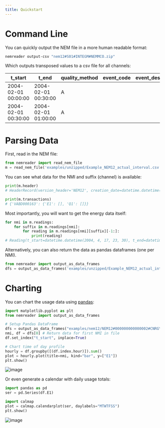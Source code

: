 ```yaml
---
title: Quickstart
---
```


# Command Line

You can quickly output the NEM file in a more human readable format:

``` bash
nemreader output-csv "nem12#S01#INTEGM#NEMMCO.zip"
```

Which outputs transposed values to a csv file for all channels:

| t_start             | t_end               | quality_method | event_code | event_desc | Q1    | E1    |
|---------------------|---------------------|----------------|------------|------------|-------|-------|
| 2004-02-01 00:00:00 | 2004-02-01 00:30:00 | A              |            |            | 2.222 | 1.111 |
| 2004-02-01 00:30:00 | 2004-02-01 01:00:00 | A              |            |            | 2.222 | 1.111 |


# Parsing Data

First, read in the NEM file:

``` python
from nemreader import read_nem_file
m = read_nem_file('examples/unzipped/Example_NEM12_actual_interval.csv')
```

You can see what data for the NMI and suffix (channel) is available:

``` python
print(m.header)
# HeaderRecord(version_header='NEM12', creation_date=datetime.datetime(2004, 4, 20, 13, 0), from_participant='MDA1', to_participant='Ret1')

print(m.transactions)
# {'VABD000163': {'E1': [], 'Q1': []}}
```

Most importantly, you will want to get the energy data itself:

``` python
for nmi in m.readings:
    for suffix in m.readings[nmi]:
        for reading in m.readings[nmi][suffix][-1:]:
            print(reading)
# Reading(t_start=datetime.datetime(2004, 4, 17, 23, 30), t_end=datetime.datetime(2004, 4, 18, 0, 0), read_value=14.733, uom='kWh', quality_method='S14', event='', val_start=None, val_end=None)
```

Alternatively, you can also return the data as pandas dataframes (one
per NMI).

``` python
from nemreader import output_as_data_frames
dfs = output_as_data_frames('examples/unzipped/Example_NEM12_actual_interval.csv')
```

# Charting

You can chart the usage data using
[pandas](https://pip.pypa.io/en/stable/quickstart/):

``` python
import matplotlib.pyplot as plt
from nemreader import output_as_data_frames

# Setup Pandas DataFrame
dfs = output_as_data_frames("examples/nem12/NEM12#000000000000002#CNRGYMDP#NEMMCO.zip")
nmi, df = dfs[0] # Return data for first NMI in file
df.set_index("t_start", inplace=True)

# Chart time of day profile
hourly = df.groupby([(df.index.hour)]).sum()
plot = hourly.plot(title=nmi, kind="bar", y=["E1"])
plt.show()
```

![image](_static/img/plot_profile.png)

Or even generate a calendar with daily usage totals:

``` python
import pandas as pd
ser = pd.Series(df.E1)

import calmap
plot = calmap.calendarplot(ser, daylabels="MTWTFSS")
plt.show()
```

![image](_static/img/plot_cal.png)
